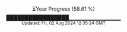 <p align="center">
⏳Year Progress (58.61 %) <br>
█████████████████▁▁▁▁▁▁▁▁▁▁▁▁▁ <br>
<sub>Updated: Fri, 02 Aug 2024 12:35:24 GMT</sub>
</p>

